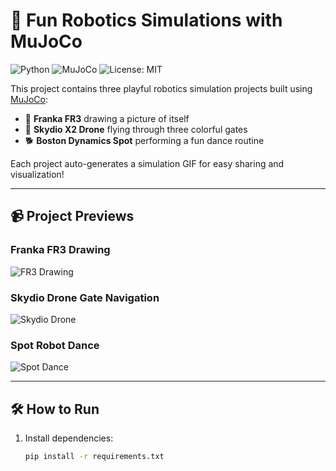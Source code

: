 # 🤖 Fun Robotics Simulations with MuJoCo

![Python](https://img.shields.io/badge/Python-3.8+-blue.svg)
![MuJoCo](https://img.shields.io/badge/MuJoCo-2.3+-orange.svg)
![License: MIT](https://img.shields.io/badge/License-MIT-yellow.svg)

This project contains three playful robotics simulation projects built using [MuJoCo](https://mujoco.org/):

- 🎨 **Franka FR3** drawing a picture of itself
- 🚁 **Skydio X2 Drone** flying through three colorful gates
- 🐕 **Boston Dynamics Spot** performing a fun dance routine

Each project auto-generates a simulation GIF for easy sharing and visualization!

---

## 📹 Project Previews

### Franka FR3 Drawing
![FR3 Drawing](media/fr3_drawing.gif)

### Skydio Drone Gate Navigation
![Skydio Drone](media/skydio_gate.gif)

### Spot Robot Dance
![Spot Dance](media/spot_dance.gif)

---

## 🛠 How to Run

1. Install dependencies:
   ```bash
   pip install -r requirements.txt

